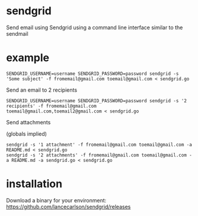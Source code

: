 # sendgrid
Send email using Sendgrid using a command line interface similar to the sendmail

# example

```
SENDGRID_USERNAME=username SENDGRID_PASSWORD=password sendgrid -s 'Some subject' -f fromemail@gmail.com toemail@gmail.com < sendgrid.go
```

Send an email to 2 recipients

```
SENDGRID_USERNAME=username SENDGRID_PASSWORD=password sendgrid -s '2 recipients' -f fromemail@gmail.com toemail@gmail.com,toemail2@gmail.com < sendgrid.go
```

Send attachments

(globals implied)

```
sendgrid -s '1 attachment' -f fromemail@gmail.com toemail@gmail.com -a README.md < sendgrid.go
sendgrid -s '2 attachments' -f fromemail@gmail.com toemail@gmail.com -a README.md -a sendgrid.go < sendgrid.go
```

# installation

Download a binary for your environment:
https://github.com/lancecarlson/sendgrid/releases